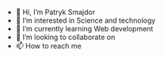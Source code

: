 - 👋 Hi, I’m Patryk Smajdor
- 👀 I’m interested in Science and technology
- 🌱 I’m currently learning Web development
- 💞️ I’m looking to collaborate on
- 📫 How to reach me

<!---
psmajdor/psmajdor is a ✨ special ✨ repository because its `README.md` (this file) appears on your GitHub profile.
You can click the Preview link to take a look at your changes.
--->
